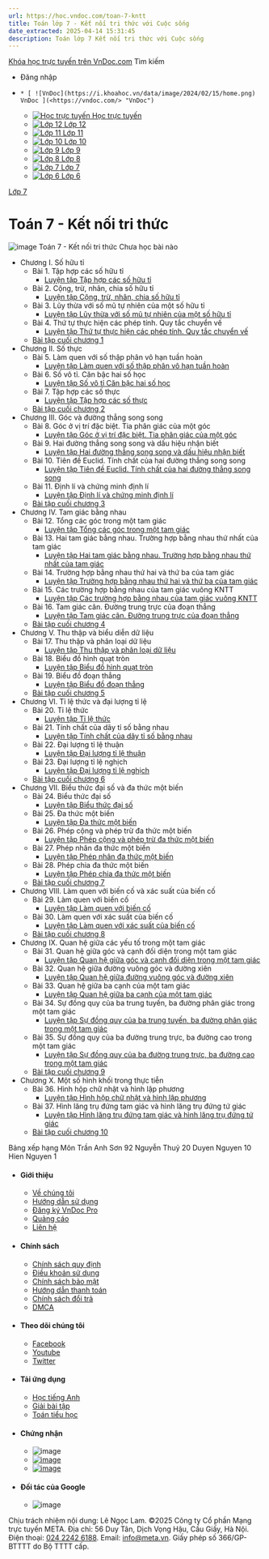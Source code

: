 ```yaml
---
url: https://hoc.vndoc.com/toan-7-kntt
title: Toán lớp 7 - Kết nối tri thức với Cuộc sống
date_extracted: 2025-04-14 15:31:45
description: Toán lớp 7 Kết nối tri thức với Cuộc sống
---
```


[Khóa học trực tuyến trên VnDoc.com](<https://vndoc.com/> "Khóa học trực tuyến trên VnDoc.com")
Tìm kiếm
  * Đăng nhập

  *     * [ ![VnDoc](https://i.khoahoc.vn/data/image/2024/02/15/home.png) VnDoc ](<https://vndoc.com/> "VnDoc")
    * [ ![Học trực tuyến](https://i.khoahoc.vn/data/image/2025/03/21/book.png) Học trực tuyến ](</> "Học trực tuyến")
    * [ ![Lớp 12](https://i.khoahoc.vn/data/image/2024/02/15/number-12.png) Lớp 12 ](</lop-12-thpt> "Lớp 12")
    * [ ![Lớp 11](https://i.khoahoc.vn/data/image/2024/02/15/number-11.png) Lớp 11 ](</lop-11-thpt> "Lớp 11")
    * [ ![Lớp 10](https://i.khoahoc.vn/data/image/2024/02/15/number-10.png) Lớp 10 ](</lop-10-thpt> "Lớp 10")
    * [ ![Lớp 9](https://i.khoahoc.vn/data/image/2024/02/15/number-9.png) Lớp 9 ](</lop-9-thcs> "Lớp 9")
    * [ ![Lớp 8](https://i.khoahoc.vn/data/image/2024/02/15/number-8.png) Lớp 8 ](</lop-8-thcs> "Lớp 8")
    * [ ![Lớp 7](https://i.khoahoc.vn/data/image/2024/02/15/number-7.png) Lớp 7 ](</lop-7-thcs> "Lớp 7")
    * [ ![Lớp 6](https://i.khoahoc.vn/data/image/2024/02/15/number-6.png) Lớp 6 ](</lop-6-thcs> "Lớp 6")

[Lớp 7](</lop-7-thcs>)
# Toán 7 - Kết nối tri thức
![image](https://i.khoahoc.vn/data/image/2024/10/28/Toan-7-KN.png)
Toán 7 - Kết nối tri thức
Chưa học bài nào 
  * Chương I. Số hữu tỉ
    * Bài 1. Tập hợp các số hữu tỉ
[](</luyen-tap-tap-hop-cac-so-huu-ti-11456> "Luyện tập Tập hợp các số hữu tỉ")
      * [Luyện tập Tập hợp các số hữu tỉ](</luyen-tap-tap-hop-cac-so-huu-ti-11456>)
    * Bài 2. Cộng, trừ, nhân, chia số hữu tỉ
[](</luyen-tap-cong-tru-nhan-chia-so-huu-ti-11461> "Luyện tập Cộng, trừ, nhân, chia số hữu tỉ")
      * [Luyện tập Cộng, trừ, nhân, chia số hữu tỉ](</luyen-tap-cong-tru-nhan-chia-so-huu-ti-11461>)
    * Bài 3. Lũy thừa với số mũ tự nhiên của một số hữu tỉ
[](</luyen-tap-luy-thua-voi-so-mu-tu-nhien-cua-mot-so-huu-ti-11474> "Luyện tập Lũy thừa với số mũ tự nhiên của một số hữu tỉ")
      * [Luyện tập Lũy thừa với số mũ tự nhiên của một số hữu tỉ](</luyen-tap-luy-thua-voi-so-mu-tu-nhien-cua-mot-so-huu-ti-11474>)
    * Bài 4. Thứ tự thực hiện các phép tính. Quy tắc chuyển vế
[](</luyen-tap-thu-tu-thuc-hien-cac-phep-tinh-quy-tac-chuyen-ve-11496> "Luyện tập Thứ tự thực hiện các phép tính. Quy tắc chuyển vế")
      * [Luyện tập Thứ tự thực hiện các phép tính. Quy tắc chuyển vế](</luyen-tap-thu-tu-thuc-hien-cac-phep-tinh-quy-tac-chuyen-ve-11496>)
    * [Bài tập cuối chương 1 ](</bai-tap-cuoi-chuong-1-so-huu-ti-ket-noi-tri-thuc-11812>)
  * Chương II. Số thực
    * Bài 5. Làm quen với số thập phân vô hạn tuần hoàn
[](</luyen-tap-lam-quen-voi-so-thap-phan-vo-han-tuan-hoan-kntt-11579> "Luyện tập Làm quen với số thập phân vô hạn tuần hoàn")
      * [Luyện tập Làm quen với số thập phân vô hạn tuần hoàn](</luyen-tap-lam-quen-voi-so-thap-phan-vo-han-tuan-hoan-kntt-11579>)
    * Bài 6. Số vô tỉ. Căn bậc hai số học 
[](</luyen-tap-so-vo-ti-can-bac-hai-so-hoc-ket-noi-tri-thuc-11617> "Luyện tập Số vô tỉ Căn bậc hai số học ")
      * [Luyện tập Số vô tỉ Căn bậc hai số học ](</luyen-tap-so-vo-ti-can-bac-hai-so-hoc-ket-noi-tri-thuc-11617>)
    * Bài 7. Tập hợp các số thực 
[](</luyen-tap-tap-hop-cac-so-thuc-kntt-11786> "Luyện tập Tập hợp các số thực ")
      * [Luyện tập Tập hợp các số thực ](</luyen-tap-tap-hop-cac-so-thuc-kntt-11786>)
    * [Bài tập cuối chương 2](</bai-tap-cuoi-chuong-2-so-thuc-ket-noi-tri-thuc-11815>)
  * Chương III. Góc và đường thẳng song song 
    * Bài 8. Góc ở vị trí đặc biệt. Tia phân giác của một góc
[](</luyen-tap-goc-o-vi-tri-dac-biet-tia-phan-giac-cua-mot-goc-11832> "Luyện tập Góc ở vị trí đặc biệt. Tia phân giác của một góc")
      * [Luyện tập Góc ở vị trí đặc biệt. Tia phân giác của một góc](</luyen-tap-goc-o-vi-tri-dac-biet-tia-phan-giac-cua-mot-goc-11832>)
    * Bài 9. Hai đường thẳng song song và dấu hiệu nhận biết 
      * [Luyện tập Hai đường thẳng song song và dấu hiệu nhận biết ](</luyen-tap-hai-duong-thang-song-song-va-dau-hieu-nhan-biet-11917>)
    * Bài 10. Tiên đề Euclid. Tính chất của hai đường thẳng song song
[](</luyen-tap-tien-de-euclid-tinh-chat-cua-hai-duong-thang-song-song-11918> "Luyện tập Tiên đề Euclid. Tính chất của hai đường thẳng song song")
      * [Luyện tập Tiên đề Euclid. Tính chất của hai đường thẳng song song](</luyen-tap-tien-de-euclid-tinh-chat-cua-hai-duong-thang-song-song-11918>)
    * Bài 11. Định lí và chứng minh định lí 
[](</luyen-tap-dinh-li-va-chung-minh-dinh-li-kntt-11928> "Luyện tập Định lí và chứng minh định lí")
      * [Luyện tập Định lí và chứng minh định lí](</luyen-tap-dinh-li-va-chung-minh-dinh-li-kntt-11928>)
    * [Bài tập cuối chương 3 ](</bai-tap-cuoi-chuong-3-goc-va-duong-thang-song-song-11964>)
  * Chương IV. Tam giác bằng nhau
    * Bài 12. Tổng các góc trong một tam giác 
[](</luyen-tap-tong-cac-goc-trong-mot-tam-giac-kntt-12171> "Luyện tập Tổng các góc trong một tam giác ")
      * [Luyện tập Tổng các góc trong một tam giác ](</luyen-tap-tong-cac-goc-trong-mot-tam-giac-kntt-12171>)
    * Bài 13. Hai tam giác bằng nhau. Trường hợp bằng nhau thứ nhất của tam giác
[](</luyen-tap-hai-tam-giac-bang-nhau-truong-hop-bang-nhau-thu-nhat-cua-tam-giac-12173> "Luyện tập Hai tam giác bằng nhau. Trường hợp bằng nhau thứ nhất của tam giác")
      * [Luyện tập Hai tam giác bằng nhau. Trường hợp bằng nhau thứ nhất của tam giác](</luyen-tap-hai-tam-giac-bang-nhau-truong-hop-bang-nhau-thu-nhat-cua-tam-giac-12173>)
    * Bài 14. Trường hợp bằng nhau thứ hai và thứ ba của tam giác
[](</luyen-tap-truong-hop-bang-nhau-thu-hai-va-thu-ba-cua-tam-giac-12212> "Luyện tập Trường hợp bằng nhau thứ hai và thứ ba của tam giác")
      * [Luyện tập Trường hợp bằng nhau thứ hai và thứ ba của tam giác](</luyen-tap-truong-hop-bang-nhau-thu-hai-va-thu-ba-cua-tam-giac-12212>)
    * Bài 15. Các trường hợp bằng nhau của tam giác vuông KNTT
[](</luyen-tap-cac-truong-hop-bang-nhau-cua-tam-giac-vuong-kntt-12213> "Luyện tập Các trường hợp bằng nhau của tam giác vuông KNTT")
      * [Luyện tập Các trường hợp bằng nhau của tam giác vuông KNTT](</luyen-tap-cac-truong-hop-bang-nhau-cua-tam-giac-vuong-kntt-12213>)
    * Bài 16. Tam giác cân. Đường trung trực của đoạn thẳng
[](</luyen-tap-tam-giac-can-duong-trung-truc-cua-doan-thang-12233> "Luyện tập Tam giác cân. Đường trung trực của đoạn thẳng")
      * [Luyện tập Tam giác cân. Đường trung trực của đoạn thẳng](</luyen-tap-tam-giac-can-duong-trung-truc-cua-doan-thang-12233>)
    * [Bài tập cuối chương 4 ](</bai-tap-cuoi-chuong-4-tam-giac-bang-nhau-12289>)
  * Chương V. Thu thập và biểu diễn dữ liệu
    * Bài 17. Thu thập và phân loại dữ liệu
[](</luyen-tap-thu-thap-va-phan-loai-du-lieu-kntt-12128> "Luyện tập Thu thập và phân loại dữ liệu")
      * [Luyện tập Thu thập và phân loại dữ liệu](</luyen-tap-thu-thap-va-phan-loai-du-lieu-kntt-12128>)
    * Bài 18. Biểu đồ hình quạt tròn
[](</luyen-tap-bieu-do-hinh-quat-tron-kntt-12143> "Luyện tập Biểu đồ hình quạt tròn ")
      * [Luyện tập Biểu đồ hình quạt tròn ](</luyen-tap-bieu-do-hinh-quat-tron-kntt-12143>)
    * Bài 19. Biểu đồ đoạn thẳng 
[](</luyen-tap-bieu-do-doan-thang-kntt-12146> "Luyện tập Biểu đồ đoạn thẳng ")
      * [Luyện tập Biểu đồ đoạn thẳng ](</luyen-tap-bieu-do-doan-thang-kntt-12146>)
    * [Bài tập cuối chương 5 ](</bai-tap-cuoi-chuong-5-thu-thap-va-bieu-dien-du-lieu-12149>)
  * Chương VI. Tỉ lệ thức và đại lượng tỉ lệ 
    * Bài 20. Tỉ lệ thức 
[](</luyen-tap-ti-le-thuc-ket-noi-tri-thuc-12248> "Luyện tập Tỉ lệ thức ")
      * [Luyện tập Tỉ lệ thức ](</luyen-tap-ti-le-thuc-ket-noi-tri-thuc-12248>)
    * Bài 21. Tính chất của dãy tỉ số bằng nhau
[](</luyen-tap-tinh-chat-cua-day-ti-so-bang-nhau-kntt-12262> "Luyện tập Tính chất của dãy tỉ số bằng nhau")
      * [Luyện tập Tính chất của dãy tỉ số bằng nhau](</luyen-tap-tinh-chat-cua-day-ti-so-bang-nhau-kntt-12262>)
    * Bài 22. Đại lượng tỉ lệ thuận
[](</luyen-tap-dai-luong-ti-le-thuan-kntt-12279> "Luyện tập Đại lượng tỉ lệ thuận")
      * [Luyện tập Đại lượng tỉ lệ thuận](</luyen-tap-dai-luong-ti-le-thuan-kntt-12279>)
    * Bài 23. Đại lượng tỉ lệ nghịch
[](</luyen-tap-dai-luong-ti-le-nghich-ket-noi-tri-thuc-12284> "Luyện tập Đại lượng tỉ lệ nghịch ")
      * [Luyện tập Đại lượng tỉ lệ nghịch ](</luyen-tap-dai-luong-ti-le-nghich-ket-noi-tri-thuc-12284>)
    * [Bài tập cuối chương 6 ](</bai-tap-cuoi-chuong-6-ti-le-thuc-va-dai-luong-ti-le-12290>)
  * Chương VII. Biểu thức đại số và đa thức một biến
    * Bài 24. Biểu thức đại số 
[](</luyen-tap-bieu-thuc-dai-so-ket-noi-tri-thuc-12546> "Luyện tập Biểu thức đại số ")
      * [Luyện tập Biểu thức đại số ](</luyen-tap-bieu-thuc-dai-so-ket-noi-tri-thuc-12546>)
    * Bài 25. Đa thức một biến
[](</luyen-tap-da-thuc-mot-bien-kntt-12555> "Luyện tập Đa thức một biến")
      * [Luyện tập Đa thức một biến](</luyen-tap-da-thuc-mot-bien-kntt-12555>)
    * Bài 26. Phép cộng và phép trừ đa thức một biến
[](</luyen-tap-phep-cong-va-phep-tru-da-thuc-mot-bien-kntt-12571> "Luyện tập Phép cộng và phép trừ đa thức một biến ")
      * [Luyện tập Phép cộng và phép trừ đa thức một biến ](</luyen-tap-phep-cong-va-phep-tru-da-thuc-mot-bien-kntt-12571>)
    * Bài 27. Phép nhân đa thức một biến
[](</luyen-tap-phep-nhan-da-thuc-mot-bien-kntt-12577> "Luyện tập Phép nhân đa thức một biến")
      * [Luyện tập Phép nhân đa thức một biến](</luyen-tap-phep-nhan-da-thuc-mot-bien-kntt-12577>)
    * Bài 28. Phép chia đa thức một biến
[](</luyen-tap-phep-chia-da-thuc-mot-bien-kntt-12599> "Luyện tập Phép chia đa thức một biến ")
      * [Luyện tập Phép chia đa thức một biến ](</luyen-tap-phep-chia-da-thuc-mot-bien-kntt-12599>)
    * [Bài tập cuối chương 7 ](</bai-tap-cuoi-chuong-7-bieu-thuc-dai-so-va-da-thuc-mot-bien-kntt-12643>)
  * Chương VIII. Làm quen với biến cố và xác suất của biến cố 
    * Bài 29. Làm quen với biến cố
[](</luyen-tap-lam-quen-voi-bien-co-kntt-12685> "Luyện tập Làm quen với biến cố")
      * [Luyện tập Làm quen với biến cố](</luyen-tap-lam-quen-voi-bien-co-kntt-12685>)
    * Bài 30. Làm quen với xác suất của biến cố
[](</luyen-tap-lam-quen-voi-xac-suat-cua-bien-co-kntt-12708> "Luyện tập Làm quen với xác suất của biến cố ")
      * [Luyện tập Làm quen với xác suất của biến cố ](</luyen-tap-lam-quen-voi-xac-suat-cua-bien-co-kntt-12708>)
    * [Bài tập cuối chương 8 ](</bai-tap-cuoi-chuong-8-lam-quen-voi-bien-co-va-xac-suat-cua-bien-co-12793>)
  * Chương IX. Quan hệ giữa các yếu tố trong một tam giác 
    * Bài 31. Quan hệ giữa góc và cạnh đối diện trong một tam giác
[](</luyen-tap-quan-he-giua-goc-va-canh-doi-dien-trong-mot-tam-giac-12186> "Luyện tập Quan hệ giữa góc và cạnh đối diện trong một tam giác")
      * [Luyện tập Quan hệ giữa góc và cạnh đối diện trong một tam giác](</luyen-tap-quan-he-giua-goc-va-canh-doi-dien-trong-mot-tam-giac-12186>)
    * Bài 32. Quan hệ giữa đường vuông góc và đường xiên 
[](</luyen-tap-quan-he-giua-duong-vuong-goc-va-duong-xien-kntt-12188> "Luyện tập Quan hệ giữa đường vuông góc và đường xiên")
      * [Luyện tập Quan hệ giữa đường vuông góc và đường xiên](</luyen-tap-quan-he-giua-duong-vuong-goc-va-duong-xien-kntt-12188>)
    * Bài 33. Quan hệ giữa ba cạnh của một tam giác 
[](</luyen-tap-quan-he-giua-ba-canh-cua-mot-tam-giac-12189> "Luyện tập Quan hệ giữa ba cạnh của một tam giác ")
      * [Luyện tập Quan hệ giữa ba cạnh của một tam giác ](</luyen-tap-quan-he-giua-ba-canh-cua-mot-tam-giac-12189>)
    * Bài 34. Sự đồng quy của ba trung tuyến, ba đường phân giác trong một tam giác
[](</luyen-tap-su-dong-quy-cua-ba-trung-tuyen-ba-duong-phan-giac-trong-mot-tam-giac-12435> "Luyện tập Sự đồng quy của ba trung tuyến, ba đường phân giác trong một tam giác")
      * [Luyện tập Sự đồng quy của ba trung tuyến, ba đường phân giác trong một tam giác](</luyen-tap-su-dong-quy-cua-ba-trung-tuyen-ba-duong-phan-giac-trong-mot-tam-giac-12435>)
    * Bài 35. Sự đồng quy của ba đường trung trực, ba đường cao trong một tam giác
[](</luyen-tap-su-dong-quy-cua-ba-duong-trung-truc-ba-duong-cao-trong-mot-tam-giac-12494> "Luyện tập Sự đồng quy của ba đường trung trực, ba đường cao trong một tam giác")
      * [Luyện tập Sự đồng quy của ba đường trung trực, ba đường cao trong một tam giác](</luyen-tap-su-dong-quy-cua-ba-duong-trung-truc-ba-duong-cao-trong-mot-tam-giac-12494>)
    * [Bài tập cuối chương 9 ](</bai-tap-cuoi-chuong-9-quan-he-giua-cac-yeu-to-trong-mot-tam-giac-12560>)
  * Chương X. Một số hình khối trong thực tiễn
    * Bài 36. Hình hộp chữ nhật và hình lập phương 
[](</luyen-tap-hinh-hop-chu-nhat-va-hinh-lap-phuong-kntt-11958> "Luyện tập Hình hộp chữ nhật và hình lập phương")
      * [Luyện tập Hình hộp chữ nhật và hình lập phương](</luyen-tap-hinh-hop-chu-nhat-va-hinh-lap-phuong-kntt-11958>)
    * Bài 37. Hình lăng trụ đứng tam giác và hình lăng trụ đứng tứ giác 
[](</luyen-tap-hinh-lang-tru-dung-tam-giac-va-hinh-lang-tru-dung-tu-giac-kntt-11959> "Luyện tập Hình lăng trụ đứng tam giác và hình lăng trụ đứng tứ giác ")
      * [Luyện tập Hình lăng trụ đứng tam giác và hình lăng trụ đứng tứ giác ](</luyen-tap-hinh-lang-tru-dung-tam-giac-va-hinh-lang-tru-dung-tu-giac-kntt-11959>)
    * [Bài tập cuối chương 10 ](</bai-tap-cuoi-chuong-10-mot-so-hinh-khoi-trong-thuc-tien-11968>)

Bảng xếp hạng Môn 
Trần Anh Sơn  92  Nguyễn Thuỷ  20  Duyen Nguyen  10  Hien Nguyen  1 
  * #### Giới thiệu
    * [Về chúng tôi](<https://vndoc.com/support/about>)
    * [Hướng dẫn sử dụng](<https://vndoc.com/support/help>)
    * [Đăng ký VnDoc Pro](<https://vndoc.com/pro>)
    * [Quảng cáo](<https://vndoc.com/support/ads>)
    * [Liên hệ](<https://vndoc.com/support/contact>)
  * #### Chính sách
    * [Chính sách quy định](<https://vndoc.com/support/policiesterms>)
    * [Điều khoản sử dụng](<https://vndoc.com/support/terms>)
    * [Chính sách bảo mật](<https://vndoc.com/support/privacy>)
    * [Hướng dẫn thanh toán](<https://vndoc.com/support/checkout>)
    * [Chính sách đổi trả](<https://vndoc.com/support/policy>)
    * [DMCA](<//www.dmca.com/Protection/Status.aspx?ID=9d523b74-7299-4834-8990-8c157b6e8fc7> "DMCA.com Protection Status")
  * #### Theo dõi chúng tôi
    * [Facebook](<https://www.facebook.com/com.VnDoc>)
    * [Youtube](<https://www.youtube.com/channel/UC0IEzPYKeM59XgqEWali3TQ>)
    * [Twitter](<https://twitter.com/VndocC>)
  * #### Tải ứng dụng
    * [Học tiếng Anh](<https://vndoc.com/support/apps>)
    * [Giải bài tập](<https://vndoc.com/support/apps#giaibaitap>)
    * [Toán tiểu học](<https://vndoc.com/support/apps#toan>)
  * #### Chứng nhận
    * ![image](https://vndoc.com/themes/default/images/trustedsite.svg)
    * [ ![image](https://vndoc.com/themes/default/images/app-store-128.png) ](<https://vndoc.com/support/apps#giaibaitap> "Dành cho iPhone, iPad")
    * [ ![image](https://vndoc.com/themes/default/images/play-store-128.png) ](</support/apps#giaibaitap> "Dành cho Android")
  * #### Đối tác của Google
    * ![image](https://vndoc.com/themes/default/images/Partner-RGB-120.png)

Chịu trách nhiệm nội dung: Lê Ngọc Lam. ©2025 Công ty Cổ phần Mạng trực tuyến META. Địa chỉ: 56 Duy Tân, Dịch Vọng Hậu, Cầu Giấy, Hà Nội. Điện thoại: [024 2242 6188](<tel:+842422426188>). Email: info@meta.vn. Giấy phép số 366/GP-BTTTT do Bộ TTTT cấp.

